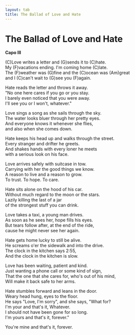 ```yaml
---
layout: tab
title: The Ballad of Love and Hate
---
```

# The Ballad of Love and Hate

**Capo III**  
  
(C)Love writes a letter and (G)sends it to (C)hate.  
My (F)vacations ending. I'm coming home (C)late.  
The (F)weather was (G)fine and the (C)ocean was (Am)great  
and I (C)can't wait to (G)see you (F)again.  
  
Hate reads the letter and throws it away.  
"No one here cares if you go or you stay.  
I barely even noticed that you were away.  
I'll see you or I won't, whatever."  
  
Love sings a song as she sails through the sky.  
The water looks bluer through her pretty eyes.  
And everyone knows it whenever she flies,  
and also when she comes down.  
  
Hate keeps his head up and walks through the street.  
Every stranger and drifter he greets.  
And shakes hands with every loner he meets  
with a serious look on his face.  
  
Love arrives safely with suitcase in tow.  
Carrying with her the good things we know.  
A reason to live and a reason to grow.  
To trust. To hope. To care.  
  
Hate sits alone on the hood of his car.  
Without much regard to the moon or the stars.  
Lazily killing the last of a jar  
of the strongest stuff you can drink.  
  
Love takes a taxi, a young man drives.  
As soon as he sees her, hope fills his eyes.  
But tears follow after, at the end of the ride,  
cause he might never see her again.  
  
Hate gets home lucky to still be alive.  
He screams o'er the sidewalk and into the drive.  
The clock in the kitchen says 2:55,  
And the clock in the kitchen is slow.  
  
Love has been waiting, patient and kind.  
Just wanting a phone call or some kind of sign,  
That the one that she cares for, who's out of his mind,  
Will make it back safe to her arms.  
  
Hate stumbles forward and leans in the door.  
Weary head hung, eyes to the floor.  
He says "Love, I'm sorry", and she says, "What for?  
I'm your and that's it, Whatever.  
I should not have been gone for so long.  
I'm yours and that's it, forever."  
  
You're mine and that's it, forever.
